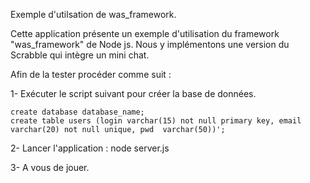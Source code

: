 Exemple d'utilsation de was_framework.

Cette application présente un exemple d'utilisation du framework "was_framework" de Node js. Nous y implémentons une version du Scrabble qui intègre un mini chat.

Afin de la tester procéder comme suit :

1- Exécuter le script suivant pour créer la base de données.

    create database database_name;
    create table users (login varchar(15) not null primary key, email varchar(20) not null unique, pwd  varchar(50))';
    
2- Lancer l'application : node server.js

3- A vous de jouer.
